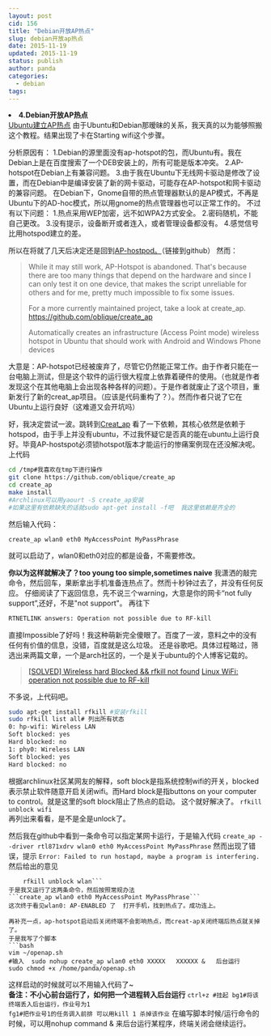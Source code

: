```yaml
---
layout: post
cid: 156
title: "Debian开放AP热点"
slug: debian开放ap热点
date: 2015-11-19
updated: 2015-11-19
status: publish
author: panda
categories: 
  - debian
tags: 
---
```




<li><strong>4.Debian开放AP热点</strong></li>
<a href="http://www.cutinlove.com/2015/11/ubuntu/139.html">Ubuntu建立AP热点</a>
由于Ubuntu和Debian那暧昧的关系，我天真的以为能够照搬这个教程。结果出现了卡在Starting wifi这个步骤。


<!--more-->


分析原因有：
1.Debian的源里面没有ap-hotspot的包，而Ubuntu有。我在Debian上是在百度搜索了一个DEB安装上的，所有可能是版本冲突。
2.AP-hotspot在Debian上有兼容问题。
3.由于我在Ubuntu下无线网卡驱动是修改了设置，而在Debian中是编译安装了新的网卡驱动，可能存在AP-hotspot和网卡驱动的兼容问题。
在Debian下，Gnome自带的热点管理器默认的是AP模式，不再是Ubuntu下的AD-hoc模式，所以用gnome的热点管理器也可以正常工作的。
不过有以下问题：
1.热点采用WEP加密，远不如WPA2方式安全。
2.密码随机，不能自己更改。
3.没有提示，设备断开或者连入，或者管理设备都没有。
4.感觉信号比用hotspod建立的差。



所以在将就了几天后决定还是回到<a href="https://github.com/hotice/AP-Hotspot">AP-hostpod。</a>（链接到github）
然而：
<blockquote>While it may still work, AP-Hotspot is abandoned. That's because there are too many things that depend on the hardware and since I can only test it on one device, that makes the script unreliable for others and for me, pretty much impossible to fix some issues.

For a more currently maintained project, take a look at create_ap. https://github.com/oblique/create_ap

Automatically creates an infrastructure (Access Point mode) wireless hotspot in Ubuntu that should work with Android and Windows Phone devices</blockquote>
大意是：AP-hotspot已经被废弃了，尽管它仍然能正常工作。由于作者只能在一台电脑上测试，但是这个软件的运行很大程度上依靠着硬件的使用。（也就是作者发现这个在其他电脑上会出现各种各样的问题）。于是作者就废止了这个项目，重新发行了新的creat_ap项目。（应该是代码重构了？）。然而作者只说了它在Ubuntu上运行良好（这难道又会开坑吗）

好，我决定尝试一波。跳转到<a href="https://github.com/oblique/create_ap">Creat_ap</a>
看了一下依赖，其核心依然是依赖于hotspod，由于手上并没有ubuntu，不过我怀疑它是否真的能在ubuntu上运行良好。毕竟AP-hostspot必须锁hotspot版本才能运行的惨痛案例现在还没解决呢。
上代码
```bash
cd /tmp#我喜欢在tmp下进行操作
git clone https://github.com/oblique/create_ap
cd create_ap
make install
#Archlinux可以用yaourt -S create_ap安装
#如果这里有依赖缺失的话就sudo apt-get install -f吧  我这里依赖是齐全的
```

然后输入代码：
```
create_ap wlan0 eth0 MyAccessPoint MyPassPhrase
```
就可以启动了，wlan0和eth0对应的都是设备，不需要修改。

<strong>你以为这样就解决了？too young too simple,sometimes naive</strong>
我潇洒的敲完命令，然后回车，果断拿出手机准备连热点了。然而十秒钟过去了，并没有任何反应。
仔细阅读了下返回信息，先不说三个warning，大意是你的网卡“not fully support”,还好，不是"not support"。
再往下
```bash
RTNETLINK answers: Operation not possible due to RF-kill
```
直接Impossible了好吗！我这种萌新完全傻眼了。百度了一波，意料之中的没有任何有价值的信息，没错，百度就是这么垃圾。
还是谷歌吧。具体过程略过，筛选出来两篇文章，一个是arch社区的，一个是关于ubuntu的个人博客记载的。


<blockquote><a href="https://bbs.archlinux.org/viewtopic.php?id=181194" target="_blank"> [SOLVED] Wireless hard Blocked && rfkill not found</a>
<a href="http://www.geekmind.net/2011/01/linux-wifi-operation-not-possible-due.html" target="_blank">Linux WiFi: operation not possible due to RF-kill</a></blockquote>

不多说，上代码吧。
```bash
sudo apt-get install rfkill #安装rfkill
sudo rfkill list all# 列出所有状态
0: hp-wifi: Wireless LAN
Soft blocked: yes
Hard blocked: no
1: phy0: Wireless LAN
Soft blocked: yes
Hard blocked: no
```

根据archlinux社区某网友的解释，soft block是指系统控制wifi的开关，blocked表示禁止软件随意开启关闭wifi。而Hard block是指buttons on your computer to control。就是这里的soft block阻止了热点的启动。
这个就好解决了。
<code>rfkill unblock wifi </code>
再列出来看看，是不是全是unlock了。

然后我在github中看到一条命令可以指定某网卡运行，于是输入代码
```create_ap --driver rtl871xdrv wlan0 eth0 MyAccessPoint MyPassPhrase```
然而出现了错误，提示
```Error: Failed to run hostapd, maybe a program is interfering.```
然后给出的意见
```   nmcli r wifi off
    rfkill unblock wlan```
于是我又运行了这两条命令，然后按照常规办法
```create_ap wlan0 eth0 MyAccessPoint MyPassPhrase```
这次终于看见wlan0: AP-ENABLED 了  打开手机，找到热点了。成功连上。

再补充一点，ap-hotspot启动后关闭终端不会影响热点，而creat-ap关闭终端后热点就关掉了。
于是我写了个脚本 
```bash
vim ~/openap.sh
#输入  sudo nohup create_ap wlan0 eth0 XXXXX   XXXXXX &   后台运行
sudo chmod +x /home/panda/openap.sh
```

这样启动的时候就可以不用输入代码了~  
<strong>备注：不小心前台运行了，如何把一个进程转入后台运行</strong>
<code>ctrl+z #挂起
 bg1#将该终端丢入后台运行，作业号为1
fg1#把作业号1的任务调入前排 
可以用kill 1 杀掉该作业</code>
在编写脚本时候/运行命令的时候，可以用nohup command & 来后台运行某程序，终端关闭会继续运行。
